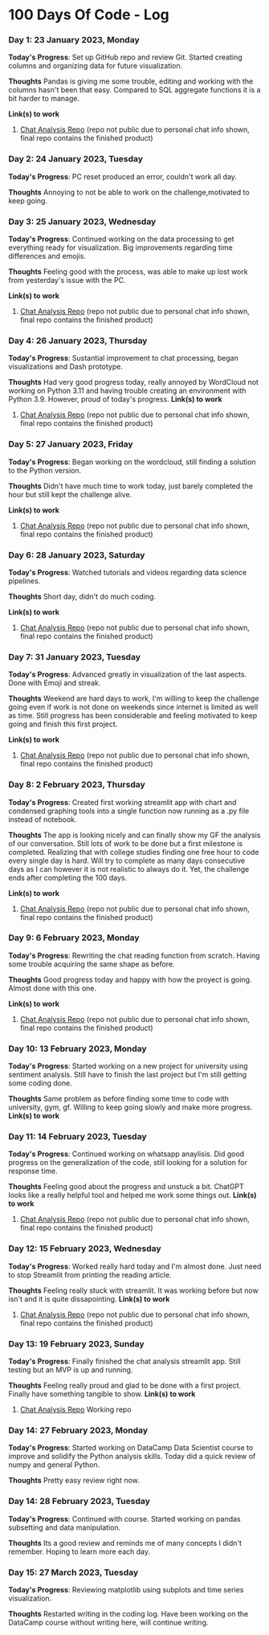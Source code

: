 # 100 Days Of Code - Log

### Day 1: 23 January 2023, Monday

**Today's Progress**: Set up GitHub repo and review Git. Started creating columns and organizing data for future visualization.

**Thoughts** Pandas is giving me some trouble, editing and working with the columns hasn't been that easy. Compared to SQL aggregate functions it is a bit harder to manage.

**Link(s) to work**
1. [Chat Analysis Repo](https://github.com/sloperab/WhatsappChatAnalysis) (repo not public due to personal chat info shown, final repo contains the finished product)

### Day 2: 24 January 2023, Tuesday

**Today's Progress**: PC reset produced an error, couldn't work all day.

**Thoughts** Annoying to not be able to work on the challenge,motivated to keep going.

### Day 3: 25 January 2023, Wednesday

**Today's Progress**: Continued working on the data processing to get everything ready for visualization. Big improvements regarding time differences and emojis.

**Thoughts** Feeling good with the process, was able to make up lost work from yesterday's issue with the PC.

**Link(s) to work**
1. [Chat Analysis Repo](https://github.com/sloperab/WhatsappChatAnalysis) (repo not public due to personal chat info shown, final repo contains the finished product)

### Day 4: 26 January 2023, Thursday

**Today's Progress**: Sustantial improvement to chat processing, began visualizations and Dash prototype.

**Thoughts** Had very good progress today, really annoyed by WordCloud not working on Python 3.11 and having trouble creating an environment with Python 3.9. However, proud of today's progress.
**Link(s) to work**
1. [Chat Analysis Repo](https://github.com/sloperab/WhatsappChatAnalysis) (repo not public due to personal chat info shown, final repo contains the finished product)


### Day 5: 27 January 2023, Friday

**Today's Progress**: Began working on the wordcloud, still finding a solution to the Python version.

**Thoughts** Didn't have much time to work today, just barely completed the hour but still kept the challenge alive.

**Link(s) to work**
1. [Chat Analysis Repo](https://github.com/sloperab/WhatsappChatAnalysis) (repo not public due to personal chat info shown, final repo contains the finished product)

### Day 6: 28 January 2023, Saturday

**Today's Progress**: Watched tutorials and videos regarding data science pipelines.

**Thoughts** Short day, didn't do much coding.

**Link(s) to work**
1. [Chat Analysis Repo](https://github.com/sloperab/WhatsappChatAnalysis) (repo not public due to personal chat info shown, final repo contains the finished product)

### Day 7: 31 January 2023, Tuesday

**Today's Progress**: Advanced greatly in visualization of the last aspects. Done with Emoji and streak.

**Thoughts** Weekend are hard days to work, I'm willing to keep the challenge going even if work is not done on weekends since internet is limited as well as time. Still progress has been considerable and feeling motivated to keep going and finish this first project.

**Link(s) to work**
1. [Chat Analysis Repo](https://github.com/sloperab/WhatsappChatAnalysis) (repo not public due to personal chat info shown, final repo contains the finished product)

### Day 8: 2 February 2023, Thursday

**Today's Progress**: Created first working streamlit app with chart and condensed graphing tools into a single function now running as a .py file instead of notebook.

**Thoughts** The app is looking nicely and can finally show my GF the analysis of our conversation. Still lots of work to be done but a first milestone is completed.
Realizing that with college studies finding one free hour to code every single day is hard. Will try to complete as many days consecutive days as I can however it is not realistic to always do it. Yet, the challenge ends after completing the 100 days.

**Link(s) to work**
1. [Chat Analysis Repo](https://github.com/sloperab/WhatsappChatAnalysis) (repo not public due to personal chat info shown, final repo contains the finished product)

### Day 9: 6 February 2023, Monday

**Today's Progress**: Rewriting the chat reading function from scratch. Having some trouble acquiring the same shape as before.

**Thoughts** Good progress today and happy with how the proyect is going. Almost done with this one.

**Link(s) to work**
1. [Chat Analysis Repo](https://github.com/sloperab/WhatsappChatAnalysis) (repo not public due to personal chat info shown, final repo contains the finished product)


### Day 10: 13 February 2023, Monday

**Today's Progress**: Started working on a new project for university using sentiment analysis. Still have to finish the last project but I'm still getting some coding done.

**Thoughts** Same problem as before finding some time to code with university, gym, gf. Willing to keep going slowly and make more progress.
**Link(s) to work**

### Day 11: 14 February 2023, Tuesday

**Today's Progress**: Continued working on whatsapp anaylisis. Did good progress on the generalization of the code, still looking for a solution for response time.

**Thoughts** Feeling good about the progress and unstuck a bit. ChatGPT looks like a really helpful tool and helped me work some things out.
**Link(s) to work**
1. [Chat Analysis Repo](https://github.com/sloperab/WhatsappChatAnalysis) (repo not public due to personal chat info shown, final repo contains the finished product)

### Day 12: 15 February 2023, Wednesday

**Today's Progress**: Worked really hard today and I'm almost done. Just need to stop Streamlit from printing the reading article.

**Thoughts** Feeling really stuck with streamlit. It was working before but now isn't and it is quite dissapointing.
**Link(s) to work**
1. [Chat Analysis Repo](https://github.com/sloperab/WhatsappChatAnalysis) (repo not public due to personal chat info shown, final repo contains the finished product)

### Day 13: 19 February 2023, Sunday

**Today's Progress**: Finally finished the chat analysis streamlit app. Still testing but an MVP is up and running.

**Thoughts** Feeling really proud and glad to be done with a first project. Finally have something tangible to show.
**Link(s) to work**
1. [Chat Analysis Repo](https://github.com/sloperab/WhatsappDash) Working repo

### Day 14: 27 February 2023, Monday

**Today's Progress**: Started working on DataCamp Data Scientist course to improve and solidify the Python analysis skills. Today did a quick review of numpy and general Python.

**Thoughts** Pretty easy review right now. 



### Day 14: 28 February 2023, Tuesday

**Today's Progress**: Continued with course. Started working on pandas subsetting and data manipulation.

**Thoughts** Its a good review and reminds me of many concepts I didn't remember. Hoping to learn more each day.


### Day 15: 27 March 2023, Tuesday

**Today's Progress**: Reviewing matplotlib using subplots and time series visualization.

**Thoughts** Restarted writing in the coding log. Have been working on the DataCamp course without writing here, will continue writing.
